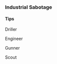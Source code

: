 <h3 id="sabotage">Industrial Sabotage</h3>

<Accordion>

#### Tips

<ClassHighlight name="driller">Driller</ClassHighlight>

<ClassHighlight name="engineer">Engineer</ClassHighlight>

<ClassHighlight name="gunner">Gunner</ClassHighlight>

<ClassHighlight name="scout">Scout</ClassHighlight>

</Accordion>
